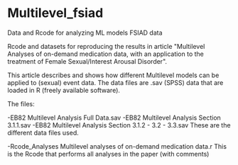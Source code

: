 # Multilevel_fsiad
Data and Rcode for analyzing ML models FSIAD data

Rcode and datasets for reproducing the results in article "Multilevel Analyses of on-demand medication data, with an application to the treatment of Female Sexual/Interest Arousal Disorder". 

This article describes and shows how different Multilevel models can be applied to (sexual) event data.
The data files are .sav (SPSS) data that are loaded in R (freely available software). 

The files:

-EB82 Multilevel Analysis Full Data.sav
-EB82 Multilevel Analysis Section 3.1.1.sav
-EB82 Multilevel Analysis Section 3.1.2 - 3.2 - 3.3.sav
These are the different data files used. 

-Rcode_Analyses Multilevel analyses of on-demand medication data.r
This is the Rcode that performs all analyses in the paper (with comments)
